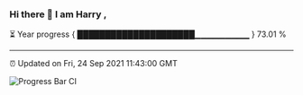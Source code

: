 ### Hi there 👋 I am Harry , 

⏳ Year progress { █████████████████████▁▁▁▁▁▁▁▁▁ } 73.01 %

---

⏰ Updated on Fri, 24 Sep 2021 11:43:00 GMT

![Progress Bar CI](https://github.com/duykhang68/duykhang68/workflows/Progress%20Bar%20CI/badge.svg)
